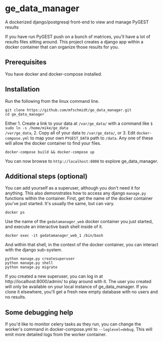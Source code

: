 # ge_data_manager

A dockerized django/postgresql front-end to view and manage PyGEST results

If you have run PyGEST push on a bunch of matrices, you'll have a lot of results files sitting around. This project creates a django app within a docker container that can organize those results for you.

## Prerequisites

You have docker and docker-compose installed.

## Installation

Run the following from the linux command line.

    git clone https://github.com/mfschmidt/ge_data_manager.git
    cd ge_data_manager
    
Either 1. Create a link to your data at <code>/var/ge_data/</code> with a command like <code>$ sudo ln -s /home/mike/ge_data /var/ge_data</code>, 2. Copy all of your data to <code>/var/ge_data/</code>, or 3. Edit <code>docker-compose.yml</code> to map your own <code>PYGEST_DATA</code> path to <code>/data</code>. Any one of these will allow the docker container to find your files.

    docker-compose build && docker-compose up
    
You can now browse to <code>http://localhost:8000</code> to explore ge_data_manager.
    
## Additional steps (optional)

You can add yourself as a superuser, although you don't need it for anything. This also demonstrates how to access any django <code>manage.py</code> functions within the container. First, get the name of the docker container you've just started. It's usually the same, but can vary.

    docker ps
    
Use the name of the <code>gedatamanager_web</code> docker container you just started, and execute an interactive bash shell inside of it.

    docker exec -it gedatamanager_web_1 /bin/bash

And within that shell, in the context of the docker container, you can interact with the django sub-system.

    python manage.py createsuperuser
    python manage.py shell
    python manage.py migrate

If you created a new superuser, you can log in at http://localhost:8000/admin/ to play around with it. The user you created will only be available on your local instance of ge_data_manager. If you clone it elsewhere, you'll get a fresh new empty database with no users and no results.

## Some debugging help

If you'd like to monitor celery tasks as they run, you can change the worker's command in docker-compose.yml to `--loglevel=debug`. This will emit more detailed logs from the worker container.

